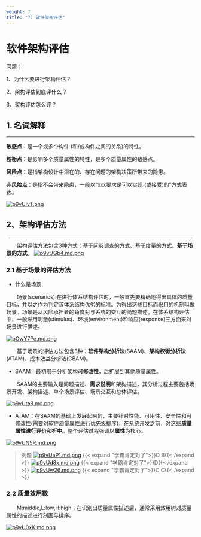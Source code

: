 ```yaml
---
weight: 7
title: "7) 软件架构评估"
---
```


# 软件架构评估

问题：

1、为什么要进行架构评估？

2、架构评估到底评什么？

3、架构评估怎么评？

## 1. 名词解释

---

**敏感点**：是一个或多个构件 (和/或构件之间的关系)的特性。

**权衡点**：是影响多个质量属性的特性，是多个质量属性的敏感点。

**风险点**：是指架构设计中潜在的、存在问题的架构决策所带来的隐患。

**非风险点**：是指不会带来隐患，一般以“xxx要求是可以实现 (或接受)的”方式表达。

[![p9vUlvT.png](https://s1.ax1x.com/2023/05/31/p9vUlvT.png)](https://imgse.com/i/p9vUlvT)

## 2、架构评估方法

---

&emsp;&emsp;架构评估方法包含3种方式：基于问卷调查的方式、基于度量的方式、**基于场景的方式**。
[![p9vUGb4.md.png](https://s1.ax1x.com/2023/05/31/p9vUGb4.md.png)](https://imgse.com/i/p9vUGb4)

### 2.1 基于场景的评估方法

- 什么是场景

&emsp;&emsp;场景(scenarios):在进行体系结构评估时，一般首先要精确地得出具体的质量目标，并以之作为判定该体系结构优劣的标准。为得出这些目标而采用的机制叫做场景。场景是从风险承担者的角度对与系统的交互的简短描述。在体系结构评估中，一般采用刺激(stimulus)、环境(environment)和响应(response)三方面来对场景进行描述。

[![pCwY7Pe.md.png](https://s1.ax1x.com/2023/06/29/pCwY7Pe.md.png)](https://imgse.com/i/pCwY7Pe)

&emsp;&emsp;基于场景的评估方法包含3种：**软件架构分析法**(SAAM)、**架构权衡分析法**(ATAM)、成本效益分析法(CBAM)。

- SAAM：最初用于分析架构**可修改性**，后扩展到其他质量属性。

&emsp;&emsp;SAAM的主要输入是问题描述、**需求说明**和架构描述，其分析过程主要包括场景开发、架构描述、单个场景评估、场景交互和总体评估。

[![p9vUta9.md.png](https://s1.ax1x.com/2023/05/31/p9vUta9.md.png)](https://imgse.com/i/p9vUta9)

- ATAM：在SAAM的基础上发展起来的，主要针对性能、可用性、安全性和可修改性(需要对软件质量属性进行优先级排序)，在系统开发之前，对这些**质量属性进行评价和折中**。整个评估过程强调以**属性**为核心。

[![p9vUN5R.md.png](https://s1.ax1x.com/2023/05/31/p9vUN5R.md.png)](https://imgse.com/i/p9vUN5R)

>例题
[![p9vUaP1.md.png](https://s1.ax1x.com/2023/05/31/p9vUaP1.md.png)](https://imgse.com/i/p9vUaP1)
{{< expand "学霸肯定对了">}}D B{{< /expand >}}
[![p9vUd8x.md.png](https://s1.ax1x.com/2023/05/31/p9vUd8x.md.png)](https://imgse.com/i/p9vUd8x)
{{< expand "学霸肯定对了">}}D{{< /expand >}}
[![p9vUw26.md.png](https://s1.ax1x.com/2023/05/31/p9vUw26.md.png)](https://imgse.com/i/p9vUw26)
{{< expand "学霸肯定对了">}}C C{{< /expand >}}

### 2.2 质量效用数

&emsp;&emsp;M:middle,L:low,H:high；在识别出质量属性描述后，通常采用效用树对质量属性的描述进行刻画与排序。

[![p9vU0xK.md.png](https://s1.ax1x.com/2023/05/31/p9vU0xK.md.png)](https://imgse.com/i/p9vU0xK)
